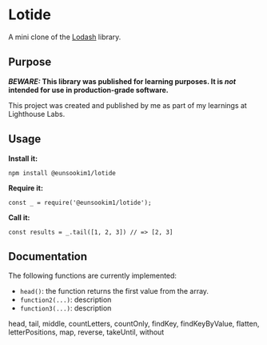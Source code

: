 # Lotide

A mini clone of the [Lodash](https://lodash.com) library.

## Purpose

**_BEWARE:_ This library was published for learning purposes. It is _not_ intended for use in production-grade software.**

This project was created and published by me as part of my learnings at Lighthouse Labs. 

## Usage

**Install it:**

`npm install @eunsookim1/lotide`

**Require it:**

`const _ = require('@eunsookim1/lotide');`

**Call it:**

`const results = _.tail([1, 2, 3]) // => [2, 3]`

## Documentation

The following functions are currently implemented:

* `head()`: the function returns the first value from the array.
* `function2(...)`: description
* `function3(...)`: description

 head,
  tail,
  middle,
  countLetters,
  countOnly,
  findKey,
  findKeyByValue,
  flatten,
  letterPositions,
  map,
  reverse,
  takeUntil,
  without